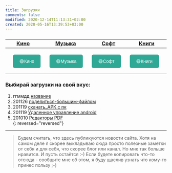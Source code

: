 ```yaml
---
title: Загрузки
comments: false
modified: 2020-12-14T11:13:31+02:00
created: 2020-05-16T13:39:53+03:00
---
```

<table><tbody style="width:100%;display:table;text-align:center;"><tr>
  <td><a href="./kino"><b>Кино</b></a></td>
  <td><a href="./music"><b>Музыка</b></a></td>
  <td><a href="./soft"><b>Софт</b></a></td>
  <td><a href="./books"><b>Книги</b></a></td>
</tr></tbody></table>

<!--  -->
<style>
.big {
    /*line-height: 300%;*/
    text-decoration: none;
    background: #30A896;
    color: #fff;
    margin: 4px;
    padding-inline: 20px;
    font-family: arial;
    border-radius: 5px;
    -moz-transition: all 0.3s 0.01s ease;
    -o-transition: all 0.3s 0.01s ease;
    -webkit-transition: all 0.3s 0.01s ease;
}
</style>

<p style = "line-height: 300%; min-height: 1em; display: flex; justify-content: space-evenly; flex-direction: row;">
<a class="big" href="./kino">😄Кино</a> 
<a class="big" href="./music">😄Музыка</a> 
<a class="big" href="./soft">😄Софт</a> 
<a class="big" href="./books">😄Книги</a> 
</p>


***

### Выбирай загрузки на свой вкус:

1. ггммдд [название](./)
1. 201126 [поделиться-большим-файлом](./201126_поделиться-большим-файлом.md)
1. 201119 [скачать_APK с пк](./201119_скачать_APK.md)
1. 201119 [Удаленное управление android](./201119_удаленное_управление_android.md)
1. 201010 [Редакторы PDF](./201010_Редакторы_PDF.md)  
{: reversed="reversed"}





<!--
Мини-табличка

[![logo]](./kino.md) | [![logo]](./music.md) | [![logo]](./soft.md) | [![logo]](./books.md)
:-:|:-:|:-:|:-:
[**Кино**](./kino.md) | [**Музыка**](./music.md) | [**Софт**](./soft.md) | [**Книги**](./books.md)

Еще таблички


[![logo]<br>**Кино**](./kino.md)   | [![][logo]<br>**Софт**](./soft.md)
:-:|:-:
[![logo]<br>**Музыка**](./music.md)| [![][logo]<br>**Видео**](./video.md)
[![logo]<br>**Аудио**](./audio.md) | [![][logo]<br>**Картинки**](./images.md) 
[![logo]<br>**Книги**](./books.md) | [![][logo]<br>**и многое другое**](#other)
<img width="512px"/> | <img width="512px"/>

[logo]:../assets/icon48.png "Текст лого"


Все прикольные штуки.
Страницы списком:
* [Кино](./kino.md)
* [Софт](./soft.md)
* [Музыка](./music.md)
* [Видео](./video.md)
* [Аудио](./audio.md)
* [Картинки](./images.md)
* [Книги](./books.md)
-->



***

> Будем считать, что здесь публикуются новости сайта. Хотя на самом деле я скорее выкладываю сюда просто полезные заметки от себя и для себя, что скорее блог или канал. Но мне так больше нравится. И пусть остаётся :-)
> Если будете копировать что-то отсюда - сообщите мне об этом, я буду щаслив узнать что кому-то принес пользу ;-)
